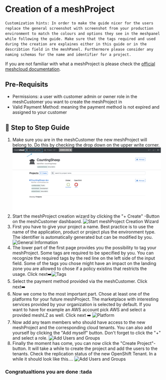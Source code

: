 # Creation of a meshProject

`Customization hints:
In order to make the guide nicer for the users replace the general screenshot with screenshot from your production environment to match the colours and options they see in the meshpanel while following the guide. Make sure that the tags required and used during the creation are explaines either in this guide or in the describtion field in the meshPanel. Furthermore please consider any naming schemas for the name and identifier for a project.`

If you are not familiar with what a meshProject is please check the [official meshcloud documentation](https://docs.meshcloud.io/docs/meshcloud.index.html).

## Pre-Requisits

- Permissions: a user with customer admin or owner role in the meshCustomer you want to create the meshProject in
- Valid Payment Method: meaning the payment method is not expired and assigned to your customer

## :shoe: Step to Step Guide

 1. Make sure you are in the meshCustomer the new meshProject will belong to. Do this by checking the drop down on the upper write corner.
![Select meshCustomer in the upper left corner](PickCustomer.png "Pick meshCustomer")
 2. Start the meshProject creation wizard by clicking the "+ Create" -Button on the meshCustomer dashbaord.
 ![Start meshProject Creation Wizard](StartWizard.png "Start Wizard")
 3. First you have to give your project a name. Best practice is to use the name of the application, product or project plus the environment type. The identifier is automatically generated but can be modified by you. ![General Information](PickaName.png "Naming")
 4. The lower part of the first page provides you the possibility to tag your meshProject. Some tags are required to be specified by you. You can recognize the required tags by the red line on the left side of the input field. Some of the tags you chose might have an impact on the landing zone you are allowed to chose if a policy existins that restricts the usage. Click next:arrow_right:![Tags](Tags.png "Various Tags")
 5. Select the payment method provided via the meshCustomer. Click next:arrow_right:
 6. Now we come to the most important part. Chose at least one of the platforms for your future meshProject. The marketplace with interesting services provided by your organization is selected by default. If you want to have for example an AWS account pick AWS and select a provided meshLZ as well. Click next :arrow_right: ![Platform](PlatformAndLZ.png "Platform and Landing Zone")
 7. Now add any team members who should have access to the new meshProject and the corresponding cloud tenants. You can also add yourself by clicking the "Add myself" button. Don't forget to click the "+" and select a role. ![Add Users and Groups](AddUsers.png "Add Users and Groups")
 8. Finally the moment has come, you can now click the "Create Project"-button. It will take a while to create the project and add the users to the tenants. Check the replication status of the new OpenShift Tenant. In a while it should look like this.... ![Add Users and Groups](ReplicationStatus.png "Add Users and Groups")

### Congratualtions you are done :tada
